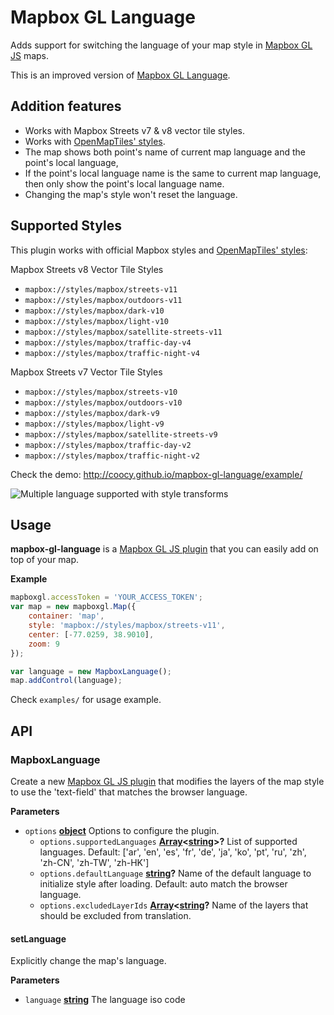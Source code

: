 # Mapbox GL Language

Adds support for switching the language of your map style in [Mapbox GL JS](https://www.mapbox.com/mapbox-gl-js/) maps.

This is an improved version of [Mapbox GL Language](https://github.com/mapbox/mapbox-gl-language/).

## Addition features

- Works with Mapbox Streets v7 & v8 vector tile styles.
- Works with [OpenMapTiles' styles](https://github.com/openmaptiles/osm-bright-gl-style).
- The map shows both point's name of current map language and the point's local language,
- If the point's local language name is the same to current map language, then only show the point's local language name.
- Changing the map's style won't reset the language.

## Supported Styles

This plugin works with official Mapbox styles and [OpenMapTiles' styles](https://github.com/openmaptiles/osm-bright-gl-style):

Mapbox Streets v8 Vector Tile Styles
- `mapbox://styles/mapbox/streets-v11`
- `mapbox://styles/mapbox/outdoors-v11`
- `mapbox://styles/mapbox/dark-v10`
- `mapbox://styles/mapbox/light-v10`
- `mapbox://styles/mapbox/satellite-streets-v11`
- `mapbox://styles/mapbox/traffic-day-v4`
- `mapbox://styles/mapbox/traffic-night-v4`

Mapbox Streets v7 Vector Tile Styles
- `mapbox://styles/mapbox/streets-v10`
- `mapbox://styles/mapbox/outdoors-v10`
- `mapbox://styles/mapbox/dark-v9`
- `mapbox://styles/mapbox/light-v9`
- `mapbox://styles/mapbox/satellite-streets-v9`
- `mapbox://styles/mapbox/traffic-day-v2`
- `mapbox://styles/mapbox/traffic-night-v2`

Check the demo: http://coocy.github.io/mapbox-gl-language/example/

![Multiple language supported with style transforms](https://user-images.githubusercontent.com/2136111/74450431-00f20a00-4eb9-11ea-848e-1ae2d9b46524.gif)

## Usage

**mapbox-gl-language** is a [Mapbox GL JS plugin](https://www.mapbox.com/blog/build-mapbox-gl-js-plugins/) that you can easily add on top of your map.

**Example**

```javascript
mapboxgl.accessToken = 'YOUR_ACCESS_TOKEN';
var map = new mapboxgl.Map({
    container: 'map',
    style: 'mapbox://styles/mapbox/streets-v11',
    center: [-77.0259, 38.9010],
    zoom: 9
});

var language = new MapboxLanguage();
map.addControl(language);
```

Check `examples/` for usage example.

## API


### MapboxLanguage

Create a new [Mapbox GL JS plugin](https://www.mapbox.com/blog/build-mapbox-gl-js-plugins/) that
modifies the layers of the map style to use the 'text-field' that matches the browser language.

**Parameters**

-   `options` **[object](https://developer.mozilla.org/en-US/docs/Web/JavaScript/Reference/Global_Objects/Object)** Options to configure the plugin.
    -   `options.supportedLanguages` **[Array](https://developer.mozilla.org/en-US/docs/Web/JavaScript/Reference/Global_Objects/Array)&lt;[string](https://developer.mozilla.org/en-US/docs/Web/JavaScript/Reference/Global_Objects/String)>?** List of supported languages. Default: ['ar', 'en', 'es', 'fr', 'de', 'ja', 'ko', 'pt', 'ru', 'zh', 'zh-CN', 'zh-TW', 'zh-HK']
    -   `options.defaultLanguage` **[string](https://developer.mozilla.org/en-US/docs/Web/JavaScript/Reference/Global_Objects/String)?** Name of the default language to initialize style after loading. Default: auto match the browser language.
    -   `options.excludedLayerIds` **[Array](https://developer.mozilla.org/en-US/docs/Web/JavaScript/Reference/Global_Objects/Array)&lt;[string](https://developer.mozilla.org/en-US/docs/Web/JavaScript/Reference/Global_Objects/String)?** Name of the layers that should be excluded from translation.

#### setLanguage

Explicitly change the map's language.

**Parameters**

-   `language` **[string](https://developer.mozilla.org/en-US/docs/Web/JavaScript/Reference/Global_Objects/String)** The language iso code

